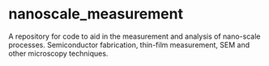 # nanoscale_measurement
A repository for code to aid in the measurement and analysis of nano-scale processes. Semiconductor fabrication, thin-film measurement, SEM and other microscopy techniques. 
